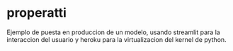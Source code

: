 # properatti


Ejemplo de puesta en produccion de un modelo, usando streamlit para la interaccion del usuario y heroku para la virtualizacion del kernel de python. 
